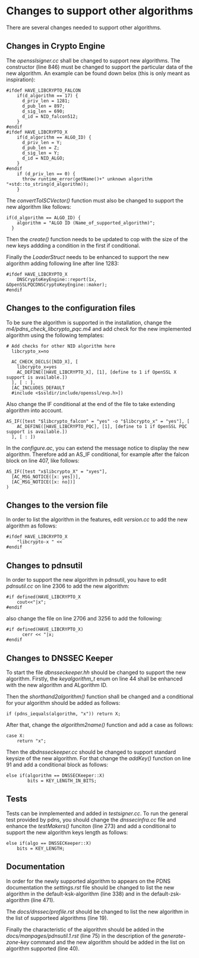 # Changes to support other algorithms
There are several changes needed to support other algorithms.

## Changes in Crypto Engine
The *opensslsigner.cc* shall be changed to support new algorithms. 
The constructor (line 846) must be changed to support the particular data of the new algorithm.
An example can be found down belox (this is only meant as inspiration):
```
#ifdef HAVE_LIBCRYPTO_FALCON
    if(d_algorithm == 17) {
      d_priv_len = 1281;
      d_pub_len = 897;
      d_sig_len = 690;
      d_id = NID_falcon512;
    }
#endif
#ifdef HAVE_LIBCRYPTO_X
    if(d_algorithm == ALGO_ID) {
      d_priv_len = Y;
      d_pub_len = Z;
      d_sig_len = Y;
      d_id = NID_ALGO;
    }
#endif
    if (d_priv_len == 0) {
      throw runtime_error(getName()+" unknown algorithm "+std::to_string(d_algorithm));
    }
``` 
The *convertToISCVector()* function must also be changed to support the new algorithm like follows:
```
if(d_algorithm == ALGO_ID) {
    algorithm = "ALGO ID (Name_of_supported_algorithm)";
  }
```
Then the *create()* function needs to be updated to cop with the size of the new keys addding a condition in the first if conditional.

Finally the *LoaderStruct* needs to be enhanced to support the new algorithm adding following line after line 1283:
```
#ifdef HAVE_LIBCRYPTO_X
    DNSCryptoKeyEngine::report(1x, &OpenSSLPQCDNSCryptoKeyEngine::maker);
#endif
```

## Changes to the configuration files
To be sure the algorithm is supported in the installation, change the *m4/pdns_check_libcrypto_pqc.m4* and add check for the new implemented algorithm using the following templates:
```
# Add checks for other NID algorithm here
  libcrypto_x=no
  
  AC_CHECK_DECLS([NID_X], [
    libcrypto_x=yes
    AC_DEFINE([HAVE_LIBCRYPTO_X], [1], [define to 1 if OpenSSL X support is available.])
  ], [ : ],
  [AC_INCLUDES_DEFAULT
  #include <$ssldir/include/openssl/evp.h>])
```
Also change the IF conditional at the end of the file to take extending algorithm into account.
```
AS_IF([test "$libcrypto_falcon" = "yes" -o "$libcrypto_x" = "yes"], [
    AC_DEFINE([HAVE_LIBCRYPTO_PQC], [1], [define to 1 if OpenSSL PQC support is available.])
  ], [ : ])
```

In the *configure.ac*, you can extend the message notice to display the new algorithm. Therefore add an AS_IF conditional, for example after the falcon block on line 407, like follows:
```
AS_IF([test "x$libcrypto_X" = "xyes"],
  [AC_MSG_NOTICE([x: yes])],
  [AC_MSG_NOTICE([x: no])]
)
```


## Changes to the version file
In order to list the algorithm in the features, edit *version.cc* to add the new algorithm as follows:
```
#ifdef HAVE_LIBCRYPTO_X
    "libcrypto-x " <<
#endif
```

## Changes to pdnsutil
In order to support the new algorithm in pdnsutil, you have to edit *pdnsutil.cc* on line 2306 to add the new algorithm:
```
#if defined(HAVE_LIBCRYPTO_X
    cout<<"|x";
#endif
```
also change the file on line 2706 and 3256 to add the following:
```
#if defined(HAVE_LIBCRYPTO_X)
      cerr << "|x;
#endif
```

## Changes to DNSSEC Keeper
To start the file *dbnsseckeeper.hh* should be changed to support the new algorithm.
Firstly, the *keyalgorithm_t* enum on line 44 shall be enhanced with the new algorithm and ALgorithm ID.

Then the *shorthand2algorithm()* function shall be changed and a conditional for your algorithm should be added as follows:
```
if (pdns_iequals(algorithm, "x")) return X;
```
After that, change the *algorithm2name()* function and add a case as follows:
```
case X:
    return "x";
```

Then the *dbdnsseckeeper.cc* should be changed to support standard keysize of the new algorithm. For that change the *addKey()* function on line 91 and add a conditional block as follows:
```
else if(algorithm == DNSSECKeeper::X)
        bits = KEY_LENGTH_IN_BITS;
```

## Tests
Tests can be inmplemented and added in *testsigner.cc*. To run the general test provided by pdns, you should change the *dnssecinfra.cc* file and enhance the *testMakers()* funciton (line 273) and add a conditional to support the new algorithm keys length as follows:
```
else if(algo == DNSSECKeeper::X)
    bits = KEY_LENGTH;
```

## Documentation
In order for the newly supported algorithm to appears on the PDNS documentation the *settings.rst* file should be changed to list the new algorithm in the default-ksk-algorithm (line 338) and in the default-zsk-algorithm (line 471).

The *docs/dnssec/profile.rst* should be changed to list the new algorithm in the list of supporteed algorithms (line 19).

Finally the characteristic of the algorithm should be added in the *docs/manpages/pdnsutil.1.rst* (line 75) in the description of the *generate-zone-key*  command and the new algorithm should be added in the list on algorithm supported (line 40).

